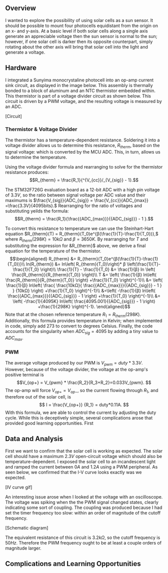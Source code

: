 ## Overview
I wanted to explore the possibility of using solar cells as a sun sensor. It should be possible to mount four photocells equidistant from the origin on an x- and y-axis. At a basic level if both solar cells along a single axis generate an appreciable voltage then the sun sensor is normal to the sun; however, if one solar cell is darker then its opposite counterpart, simply rotating about the other axis will bring that solar cell into the light and generate a voltage. 

## Hardware
I integrated a Sunyima monocrystaline photocell into an op-amp current sink circuit, as displayed in the image below. This assembly is thermally bonded to a block of aluminum and an NTC thermistor embedded within. This thermistor is part of a voltage divider circuit as shown below. This circuit is driven by a PWM voltage, and the resulting voltage is measured by an ADC.

[Circuit]

### Thermistor & Voltage Divider

The thermistor has a temperature-dependent resistance. Soldering it into a voltage divider allows us to determine this resistance, $R_{therm}$, based on the signal voltage: which is converted by the MCU ADC. This, in turn, allows us to determine the temperature. 

 Using the voltage divider formula and rearranging to solve for the thermistor resistance produces:
$$R_{therm} = \frac{R_1}{^{V_{cc}}/_{V_{sig}} - 1}.$$

The STM32F726G evaluation board as a 12-bit ADC with a high pin voltage of $3.3 V$, so the ratio between signal voltage per ADC value and their maximums is $\frac{V_{sig}}{ADC_{sig}} = \frac{V_{cc}}{ADC_{max}} =\frac{3.3V}{4095bits}.$ Rearranging for the ratio of voltages and substituting yeilds the formula:
$$R_{therm} = \frac{R_1}{\frac{{ADC_{max}}}{{ADC_{sig}}} - 1 }.$$

To convert this resistance to temperature we can use the Steinhart-Hart equation $R_{therm}(T) = R_{therm}(T_0)e^{β(\frac{1}{T}-\frac{1}{T_0})},$ where $R_{therm}(298K)=10kΩ$ and $β = 3650K.$ By rearranging for $T$ and substituting the expression for &R_{therm}$ above, we derive a final equation for the temperature of the thermistor. 
$$\begin{aligned} 
R_{therm} &= R_{therm}(T_0)e^{β(\frac{1}{T}-\frac{1}{T_0})}\\
ln(R_{therm}) 	&= ln\left( R_{therm}(T_0)\right)* β \left(\frac{1}{T}-\frac{1}{T_0} \right)\\
\frac{1}{T}   -   \frac{1}{T_0}    &=   \frac{1}{β}   ln   \left(   \frac{R_{therm}}{R_{therm}(T_0)}   \right)\\
 T &= \left(   \frac{1}{β} ln\left(   \frac{R_{therm}}{R_{therm}(T_0)}   \right)  +\frac{1}{T_0} \right)^{-1}\\
 &= \left(   \frac{1}{β} ln\left(   \frac{ \frac{10kΩ}{   \frac{{ADC_{max}}}{{ADC_{sig}}}   - 1 } }   {10kΩ}   \right)  +\frac{1}{T_0} \right)^{-1}\\
 &=\left(   -\frac{1}{β} ln\left(   \frac{{ADC_{max}}}{{ADC_{sig}}}    - 1 \right)  +\frac{1}{T_0} \right)^{-1}\\
 &= \left(   -\frac{1}{4095K} ln\left(   \frac{4095.001}{{ADC_{sig}}}    - 1 \right)  +\frac{1}{298K} \right)^{-1}.
\end{aligned}$$
Note that at the chosen reference temperature $R_1=R_{therm}(298K)$. Additionally, this formula provides temperature in Kelvin; when implemented in code, simply add $273$ to convert to degrees Celsius. Finally, the code accounts for the singularity when $ADC_{sig}=4095$ by adding a tiny value to $ADC_{max}$. 

### PWM

The average voltage produced by our PWM is $V_{pwm} = duty * 3.3V.$ However, because of the voltage divider, the voltage at the op-amp's positive terminal is 
$$V_{op+} = V_{pwm} * \frac{R_2}{R_3+R_2}=0.033V_{pwm}. $$
The op-amp will force $V_{op+} = V_{op-},$ so the current flowing through $R_1,$ and therefore out of the solar cell, is
$$
I = \frac{V_{op+}} {R_1} = duty*0.11A.
$$ 
With this formula, we are able to control the current by adjusting the duty cycle. While this is deceptively simple, several complications arose that provided good learning opportunities. First 

## Data and Analysis
First we want to confirm that the solar cell is working as expected. The solar cell should have a maximum $2.3V$ open-circuit voltage which should also be temperature-dependent. I exposed the solar cell to an incandescent light and ramped the current between $0A$ and $1.2A$ using a PWM peripheral. As seen below, we confirmed that the I-V curve looks exactly was we expected. 

[IV curve gif]

An interesting issue arose when I looked at the voltage with an oscilloscope. The voltage was spiking when the the PWM signal changed states, clearly indicating some sort of coupling. The coupling was produced because I had set the timer frequency too slow: within an order of magnitude of the cutoff frequency. 

[Schematic diagram]

The equivalent resistance of this circuit is $3.2kΩ,$ so the cutoff frequency is $50Hz.$ Therefore the PWM frequency ought to be at least a couple orders of magnitude larger. 

## Complications and Learning Opportunities



